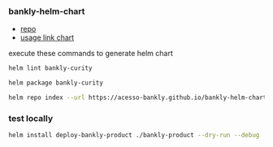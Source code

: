 ### bankly-helm-chart

- [repo](https://github.com/acesso-bankly/bankly-helm-chart)
- [usage link chart](https://acesso-bankly.github.io/bankly-helm-chart)

execute these commands to generate helm chart

```sh
helm lint bankly-curity

helm package bankly-curity

helm repo index --url https://acesso-bankly.github.io/bankly-helm-chart .

```

### test locally

```sh
helm install deploy-bankly-product ./bankly-product --dry-run --debug
```
